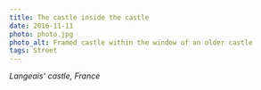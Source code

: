 ```yaml
---
title: The castle inside the castle
date: 2016-11-11
photo: photo.jpg
photo_alt: Framed castle within the window of an older castle
tags: Street
---
```


*Langeais' castle, France*
